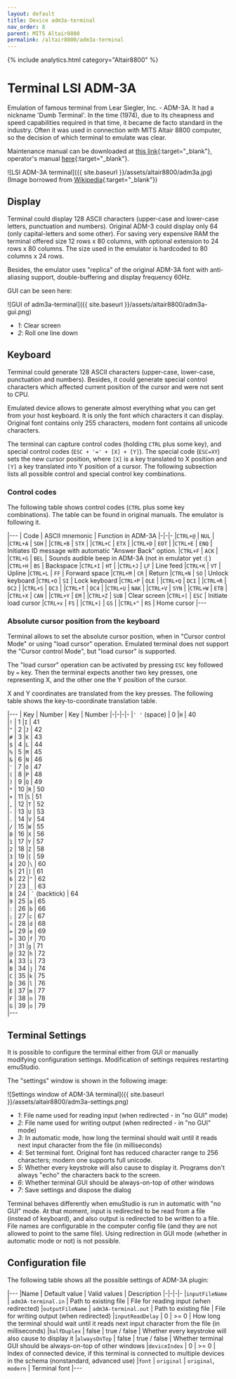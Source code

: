 ```yaml
---
layout: default
title: Device adm3a-terminal
nav_order: 8
parent: MITS Altair8800
permalink: /altair8800/adm3a-terminal
---
```


{% include analytics.html category="Altair8800" %}

# Terminal LSI ADM-3A

Emulation of famous terminal from Lear Siegler, Inc. - ADM-3A. It had a nickname 'Dumb Terminal'. In the time (1974),
due to its cheapness and speed capabilities required in that time, it became de facto standard in the industry.
Often it was used in connection with MITS Altair 8800 computer, so the decision of which terminal to emulate was clear.

Maintenance manual can be downloaded at [this link][manual1]{:target="_blank"}, operator's manual
[here][manual2]{:target="_blank"}.

![LSI ADM-3A terminal]({{ site.baseurl }}/assets/altair8800/adm3a.jpg)
(Image borrowed from [Wikipedia][gui]{:target="_blank"})

## Display

Terminal could display 128 ASCII characters (upper-case and lower-case letters, punctuation and numbers).
Original ADM-3 could display only 64 (only capital-letters and some other). For saving very expensive RAM the
terminal offered size 12 rows x 80 columns, with optional extension to 24 rows x 80 columns. The size used in the
emulator is hardcoded to 80 columns x 24 rows.

Besides, the emulator uses "replica" of the original ADM-3A font with anti-aliasing support, double-buffering and
display frequency 60Hz.

GUI can be seen here:

![GUI of adm3a-terminal]({{ site.baseurl }}/assets/altair8800/adm3a-gui.png)

- *1*: Clear screen
- *2*: Roll one line down

## Keyboard

Terminal could generate 128 ASCII characters (upper-case, lower-case, punctuation and numbers). Besides, it could
generate special control characters which affected current position of the cursor and were not sent to CPU.

Emulated device allows to generate almost everything what you can get from your host keyboard. It is only the font
which characters it can display. Original font contains only 255 characters, modern font contains all unicode
characters.

The terminal can capture control codes (holding `CTRL` plus some key), and special control
codes (`ESC + '=' + [X] + [Y]`).
The special code (`ESC=XY`) sets the new cursor position, where `[X]` is a key translated to X position and `[Y]` a key
translated into Y position of a cursor. The following subsection lists all possible control and special control key
combinations.

### Control codes

The following table shows control codes (`CTRL` plus some key combinations). The table can be found in original manuals.
The emulator is following it.

|---
| Code | ASCII mnemonic | Function in ADM-3A
|-|-|-
|`CTRL+@`  | `NUL`   |
|`CTRL+A`  | `SOH`   |
|`CTRL+B`  | `STX`   |
|`CTRL+C`  | `ETX`   |
|`CTRL+D`  | `EOT`   |
|`CTRL+E`  | `ENQ`   | Initiates ID message with automatic "Answer Back" option.
|`CTRL+F`  | `ACK`   |
|`CTRL+G`  | `BEL`   | Sounds audible beep in ADM-3A (not in emulator yet :( )
|`CTRL+H`  | `BS`    | Backspace
|`CTRL+I`  | `HT`    |
|`CTRL+J`  | `LF`    | Line feed
|`CTRL+K`  | `VT`    | Upline
|`CTRL+L`  | `FF`    | Forward space
|`CTRL+M`  | `CR`    | Return
|`CTRL+N`  | `SO`    | Unlock keyboard
|`CTRL+O`  | `SI`    | Lock keyboard
|`CTRL+P`  | `OLE`   |
|`CTRL+Q`  | `DCI`   |
|`CTRL+R`  | `DC2`   |
|`CTRL+S`  | `DC3`   |
|`CTRL+T`  | `DC4`   |
|`CTRL+U`  | `NAK`   |
|`CTRL+V`  | `SYN`   |
|`CTRL+W`  | `ETB`   |
|`CTRL+X`  | `CAN`   |
|`CTRL+Y`  | `EM`    |
|`CTRL+Z`  | `SUB`   | Clear screen
|`CTRL+[`  | `ESC`   | Initiate load cursor
|`CTRL+x`  | `FS`    |
|`CTRL+]`  | `GS`    |
|`CTRL+^`  | `RS`    | Home cursor
|---

### Absolute cursor position from the keyboard

Terminal allows to set the absolute cursor position, when in "Cursor control Mode" or using "load cursor" operation.
Emulated terminal does not support the "Cursor control Mode", but "load cursor" is supported.

The "load cursor" operation can be activated by pressing `ESC` key followed by `=` key. Then the terminal expects
another two key presses, one representing X, and the other one the Y position of the cursor.

X and Y coordinates are translated from the key presses. The following table shows the key-to-coordinate translation
table.

|---
| Key | Number | Key | Number
|-|-|-|-
|`' '` (space) | 0 |`H`   | 40   
|`!`   | 1 |`I`   | 41   
|`"`   | 2 |`J`   | 42   
|`#`   | 3 |`K`   | 43   
|`$`   | 4 |`L`   | 44   
|`%`   | 5 |`M`   | 45   
|`&`   | 6 |`N`   | 46   
|`'`   | 7 |`O`   | 47   
|`(`   | 8 |`P`   | 48   
|`)`   | 9 |`Q`   | 49   
|`*`   | 10 |`R`   | 50   
|`+`   | 11 |`S`   | 51   
|`,`   | 12 |`T`   | 52   
|`-`   | 13 |`U`   | 53   
|`.`   | 14 |`V`   | 54   
|`/`   | 15 |`W`   | 55   
|`0`   | 16 |`X`   | 56   
|`1`   | 17 |`Y`   | 57   
|`2`   | 18 |`Z`   | 58   
|`3`   | 19 |`[`   | 59   
|`4`   | 20 |`\`   | 60   
|`5`   | 21 |`]`   | 61   
|`6`   | 22 |`^`   | 62   
|`7`   | 23 |`_`   | 63   
|`8`   | 24 | `` ` `` (backtick)  | 64   
|`9`   | 25 |`a`   | 65   
|`:`   | 26 |`b`   | 66   
|`;`   | 27 |`c`   | 67   
|`<`   | 28 |`d`   | 68   
|`=`   | 29 |`e`   | 69   
|`>`   | 30 |`f`   | 70   
|`?`   | 31 |`g`   | 71   
|`@`   | 32 |`h`   | 72   
|`A`   | 33 |`i`   | 73   
|`B`   | 34 |`j`   | 74   
|`C`   | 35 |`k`   | 75   
|`D`   | 36 |`l`   | 76   
|`E`   | 37 |`m`   | 77   
|`F`   | 38 |`n`   | 78   
|`G`   | 39 |`o`   | 79   
|---

## Terminal Settings

It is possible to configure the terminal either from GUI or manually modifying configuration settings. Modification of
settings requires restarting emuStudio.

The "settings" window is shown in the following image:

![Settings window of ADM-3A terminal]({{ site.baseurl }}/assets/altair8800/adm3a-settings.png)

- *1*: File name used for reading input (when redirected - in "no GUI" mode)
- *2*: File name used for writing output (when redirected - in "no GUI" mode)
- *3*: In automatic mode, how long the terminal should wait until it reads next input character from the file
  (in milliseconds)
- *4*: Set terminal font. Original font has reduced character range to 256 characters; modern one supports full unicode.
- *5*: Whether every keystroke will also cause to display it. Programs don't always "echo" the characters back
  to the screen.
- *6*: Whether terminal GUI should be always-on-top of other windows
- *7*: Save settings and dispose the dialog

Terminal behaves differently when emuStudio is run in automatic with "no GUI" mode. At that moment, input is redirected
to be read from a file (instead of keyboard), and also output is redirected to be written to a file. File names are
configurable in the computer config file (and they are not allowed to point to the same file).
Using redirection in GUI mode (whether in automatic mode or not) is not possible. 

## Configuration file

The following table shows all the possible settings of ADM-3A plugin:

|---
|Name | Default value | Valid values | Description
|-|-|-|-
|`inputFileName`   | `adm3A-terminal.in`  | Path to existing file | File for reading input (when redirected)
|`outputFileName`  | `adm3A-terminal.out` | Path to existing file | File for writing output (when redirected)
|`inputReadDelay`  | 0                    | >= 0 | How long the terminal should wait until it reads next input character from the file (in milliseconds)
|`halfDuplex`      | false                | true / false | Whether every keystroke will also cause to display it
|`alwaysOnTop`     | false                | true / false | Whether terminal GUI should be always-on-top of other windows
|`deviceIndex`     | 0                    | >= 0 | Index of connected device, if this terminal is connected to multiple devices in the schema (nonstandard, advanced use)
|`font`            | `original`           | `original`, `modern` | Terminal font
|---


[manual1]: http://www.mirrorservice.org/sites/www.bitsavers.org/pdf/learSiegler/ADM3A_Maint.pdf
[manual2]: http://maben.homeip.net/static/s100/learSiegler/terminal/Lear%20Siegler%20ADM3A%20operators%20manual.pdf
[gui]: https://en.wikipedia.org/wiki/ADM-3A#/media/File:Adm3aimage.jpg
